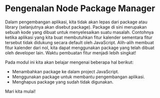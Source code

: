 # Pengenalan Node Package Manager

Dalam pengembangan aplikasi, kita tidak akan lepas dari package atau library (selanjutnya akan disebut package). Package di sini merupakan sebuah kode yang dibuat untuk menyelesaikan suatu masalah. Contohnya ketika aplikasi yang kita buat membutuhkan fitur kalender sementara fitur tersebut tidak didukung secara default oleh JavaScript. Alih-alih membuat fitur kalender dari nol, kita dapat menggunakan package yang telah dibuat oleh developer lain. Waktu pembuatan fitur menjadi lebih singkat!

Pada modul ini kita akan belajar mengenai beberapa hal berikut:

- Menambahkan package ke dalam project JavaScript.
- Menggunakan package untuk membantu pengembangan aplikasi.
- Menghapus package yang sudah tidak digunakan.

Mari kita mulai!

